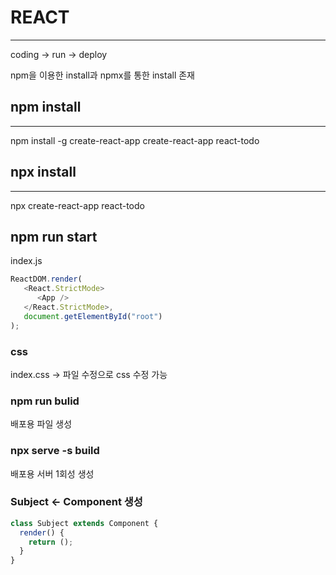 # REACT

---

coding -> run -> deploy

npm을 이용한 install과 npmx를 통한 install 존재

## npm install

---

npm install -g create-react-app
create-react-app react-todo

## npx install

---

npx create-react-app react-todo

## npm run start

index.js

```javascript
ReactDOM.render(
   <React.StrictMode>
      <App />
   </React.StrictMode>,
   document.getElementById("root")
);
```

### css

index.css -> 파일 수정으로 css 수정 가능

### npm run bulid

배포용 파일 생성

### npx serve -s build

배포용 서버 1회성 생성

### Subject <- Component 생성

```javascript
class Subject extends Component {
  render() {
    return ();
  }
}
```
